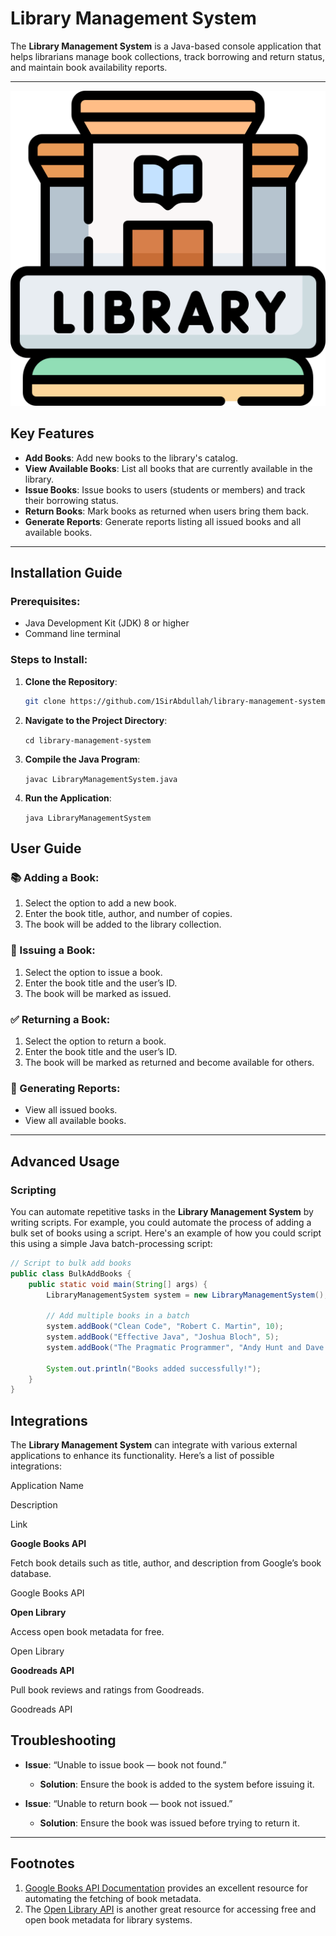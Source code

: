 # Library Management System

The **Library Management System** is a Java-based console application that helps librarians manage book collections, track borrowing and return status, and maintain book availability reports. 

---

![Libary](8074804.png)

## Key Features
- **Add Books**: Add new books to the library's catalog.
- **View Available Books**: List all books that are currently available in the library.
- **Issue Books**: Issue books to users (students or members) and track their borrowing status.
- **Return Books**: Mark books as returned when users bring them back.
- **Generate Reports**: Generate reports listing all issued books and all available books.

---

## Installation Guide

### Prerequisites:
- Java Development Kit (JDK) 8 or higher
- Command line terminal

### Steps to Install:
1. **Clone the Repository**:
   ```bash
   git clone https://github.com/1SirAbdullah/library-management-system.git
2.  **Navigate to the Project Directory**:

    `cd library-management-system` 
    
3.  **Compile the Java Program**:
    

    `javac LibraryManagementSystem.java` 
    
4.  **Run the Application**:
    
    `java LibraryManagementSystem`

## User Guide

### 📚 Adding a Book:
1. Select the option to add a new book.
2. Enter the book title, author, and number of copies.
3. The book will be added to the library collection.

### 📖 Issuing a Book:
1. Select the option to issue a book.
2. Enter the book title and the user’s ID.
3. The book will be marked as issued.

### ✅ Returning a Book:
1. Select the option to return a book.
2. Enter the book title and the user’s ID.
3. The book will be marked as returned and become available for others.

### 📝 Generating Reports:
- View all issued books.
- View all available books.

---

## Advanced Usage

### Scripting

You can automate repetitive tasks in the **Library Management System** by writing scripts. For example, you could automate the process of adding a bulk set of books using a script. Here's an example of how you could script this using a simple Java batch-processing script:

```java
// Script to bulk add books
public class BulkAddBooks {
    public static void main(String[] args) {
        LibraryManagementSystem system = new LibraryManagementSystem();
        
        // Add multiple books in a batch
        system.addBook("Clean Code", "Robert C. Martin", 10);
        system.addBook("Effective Java", "Joshua Bloch", 5);
        system.addBook("The Pragmatic Programmer", "Andy Hunt and Dave Thomas", 7);
        
        System.out.println("Books added successfully!");
    }
}
```
## Integrations

The **Library Management System** can integrate with various external applications to enhance its functionality. Here’s a list of possible integrations:

Application Name

Description

Link

**Google Books API**

Fetch book details such as title, author, and description from Google’s book database.

Google Books API

**Open Library**

Access open book metadata for free.

Open Library

**Goodreads API**

Pull book reviews and ratings from Goodreads.

Goodreads API

## Troubleshooting

- **Issue**: “Unable to issue book — book not found.”
   - **Solution**: Ensure the book is added to the system before issuing it.
   
- **Issue**: “Unable to return book — book not issued.”
   - **Solution**: Ensure the book was issued before trying to return it.

---

## Footnotes

1. [Google Books API Documentation](https://developers.google.com/books) provides an excellent resource for automating the fetching of book metadata.
2. The [Open Library API](https://openlibrary.org/developers/api) is another great resource for accessing free and open book metadata for library systems.



